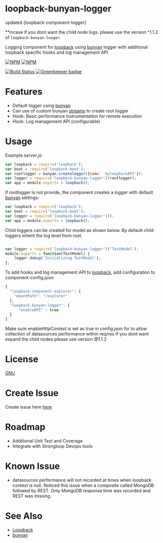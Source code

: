 # loopback-bunyan-logger
updated   {loopback-component-logger}
 
 **incase if you dont want the child node logs. please use the version ^1.1.2 of `loopback-bunyan-looger`.
 
Logging component for [loopback] using [bunyan] logger with additional loopback specific hooks and log management API

[![NPM](https://nodei.co/npm/loopback-bunyan-logger.png?downloads=true)](https://nodei.co/npm/loopback-bunyan-logger/) [![NPM](https://nodei.co/npm-dl/loopback-bunyan-logger.png?months=1&height=2)](https://nodei.co/npm/loopback-bunyan-logger/)


[![Build Status](https://travis-ci.org/saikatharryc/loopback-bunyan-logger.svg?branch=master)](https://travis-ci.org/saikatharryc/loopback-bunyan-logger) [![Greenkeeper badge](https://badges.greenkeeper.io/saikatharryc/loopback-bunyan-logger.svg)](https://greenkeeper.io/)


# Features

- Default logger using [bunyan]
- Can use of custom bunyan [streams] to create root logger
- Hook: Basic performance instrumentation for remote execution
- Hook: Log management API (configurable)

# Usage

Example _server.js_:

```js
var loopback = require('loopback');
var boot = require('loopback-boot');
var rootlogger = bunyan.createlogger({name: 'myloopbackAPI'});
var logger = require('loopback-bunyan-logger')(rootlogger);
var app = module.exports = loopback();

```

If rootlogger is not provide, the component creates a logger with default
 [bunyan] settings:

```js
var loopback = require('loopback');
var boot = require('loopback-boot');
var logger = require('loopback-bunyan-logger')();
var app = module.exports = loopback();

```

Child loggers can be created for model as shown below. By default child loggers
inherit the log level from root.

```js

var logger = require('loopback-bunyan-logger')('TestModel');
module.exports = function(TestModel) {
    logger.debug('Initializing TestModel');
};

```

To add hooks and log management API to [loopback], add configuration to component-config.json:

```js
{
  "loopback-component-explorer": {
    "mountPath": "/explorer"
  },
  "loopback-bunyan-logger": {
      "enableAPI" : true
  }
}

```
Make sure enableHttpContext is set as true in config.json for to allow collection
 of datasources performance within req/res
If you dont want expand the child nodes please use version @1.1.2
# License

[GNU](https://github.com/saikatharryc/loopback-bunyan-logger/blob/master/LICENSE)
 
# Create Issue
  Create issue here [here](https://github.com/saikatharryc/loopback-bunyan-logger/issues)

# Roadmap
- Additional Unit Test and Coverage
- Integrate with Strongloop Devops tools

# Known Issue
- datasources performance will not recorded at times when loopback context is null. Noticed this issue when a composite called MongoDB followed by REST. Only MongoDB response time was recorded and REST was missing.

# See Also

- [Loopback][loopback]
- [bunyan][bunyan]

[bunyan]: https://github.com/trentm/node-bunyan
[loopback]: http://loopback.io
[streams]: https://github.com/trentm/node-bunyan#streams
